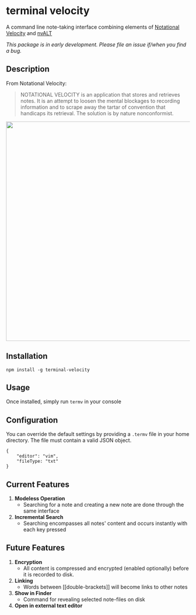 # terminal velocity

A command line note-taking interface combining elements of [Notational Velocity](http://notational.net/) and [nvALT](http://brettterpstra.com/projects/nvalt/)

*This package is in early development. Please file an issue if/when you find a bug.*

## Description
From Notational Velocity:

> NOTATIONAL VELOCITY is an application that stores and retrieves notes. It is an attempt to loosen the mental blockages to recording information and to scrape away the tartar of convention that handicaps its retrieval. The solution is by nature nonconformist.

<img src="https://raw.githubusercontent.com/campfighter/terminal-velocity/master/img/demo.gif" width="600px">

## Installation

```npm install -g terminal-velocity```

## Usage
Once installed, simply run ```termv``` in your console

## Configuration
You can override the default settings by providing a `.termv` file in your home directory. The file must contain a valid JSON object.

````
{
	"editor": "vim",
	"fileType: "txt"
}
````


## Current Features

1. **Modeless Operation**
	* Searching for a note and creating a new note are done through the same interface
2. **Incremental Search**
	* Searching encompasses all notes' content and occurs instantly with each key pressed

## Future Features
1. **Encryption**
	* All content is compressed and encrypted (enabled optionally) before it is recorded to disk.
2. **Linking**
	* Words between [[double-brackets]] will become links to other notes
3. **Show in Finder**
	* Command for revealing selected note-files on disk
4. **Open in external text editor**